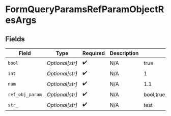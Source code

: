 # FormQueryParamsRefParamObjectResArgs


## Fields

| Field                            | Type                             | Required                         | Description                      | Example                          |
| -------------------------------- | -------------------------------- | -------------------------------- | -------------------------------- | -------------------------------- |
| `bool`                           | *Optional[str]*                  | :heavy_check_mark:               | N/A                              | true                             |
| `int`                            | *Optional[str]*                  | :heavy_check_mark:               | N/A                              | 1                                |
| `num`                            | *Optional[str]*                  | :heavy_check_mark:               | N/A                              | 1.1                              |
| `ref_obj_param`                  | *Optional[str]*                  | :heavy_check_mark:               | N/A                              | bool,true,int,1,num,1.1,str,test |
| `str_`                           | *Optional[str]*                  | :heavy_check_mark:               | N/A                              | test                             |